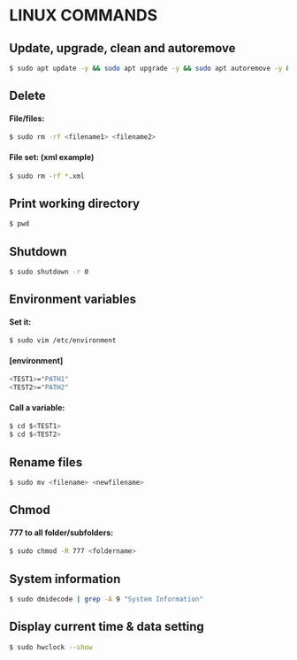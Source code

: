 # LINUX COMMANDS
## Update, upgrade, clean and autoremove

```sh
$ sudo apt update -y && sudo apt upgrade -y && sudo apt autoremove -y && sudo apt install -f -y && sudo apt auto-clean -y
```

## Delete
#### File/files:

```sh
$ sudo rm -rf <filename1> <filename2>
```

#### File set: (xml example)

```sh
$ sudo rm -rf *.xml
```

## Print working directory

```sh
$ pwd
```

## Shutdown

```sh
$ sudo shutdown -r 0
```

## Environment variables
#### Set it:

```sh
$ sudo vim /etc/environment
```

#### [environment]

```sh
<TEST1>="PATH1"
<TEST2>="PATH2"
```

#### Call a variable:

```sh
$ cd $<TEST1>
$ cd $<TEST2>
```

## Rename files

```sh
$ sudo mv <filename> <newfilename>
```

## Chmod
#### 777 to all folder/subfolders:

```sh
$ sudo chmod -R 777 <foldername>
```

## System information

```sh
$ sudo dmidecode | grep -A 9 "System Information"
```

## Display current time & data setting

```sh
$ sudo hwclock --show
```